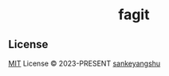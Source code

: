 <h1 align="center">
  fagit
</h1>

## License

[MIT](./LICENSE) License © 2023-PRESENT [sankeyangshu](https://github.com/sankeyangshu)

